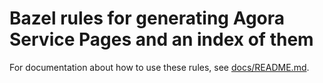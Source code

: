 # Bazel rules for generating Agora Service Pages and an index of them

For documentation about how to use these rules, see [docs/README.md](docs/README.md).
